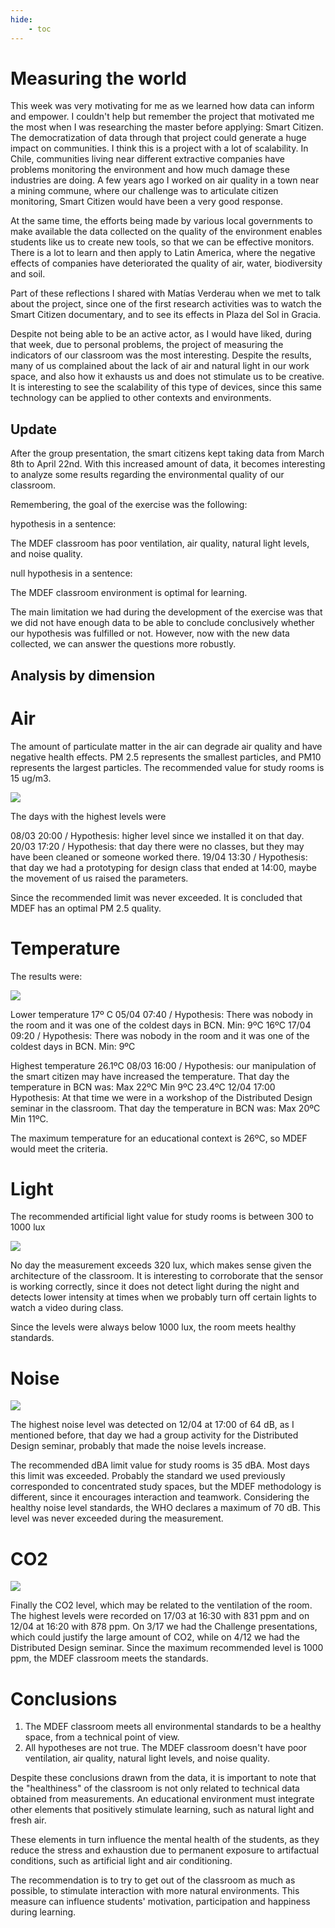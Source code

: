 ```yaml
---
hide:
    - toc
---
```


# Measuring the world

This week was very motivating for me as we learned how data can inform and empower. I couldn't help but remember the project that motivated me the most when I was researching the master before applying: Smart Citizen. The democratization of data through that project could generate a huge impact on communities. I think this is a project with a lot of scalability. In Chile, communities living near different extractive companies have problems monitoring the environment and how much damage these industries are doing. A few years ago I worked on air quality in a town near a mining commune, where our challenge was to articulate citizen monitoring, Smart Citizen would have been a very good response.

At the same time, the efforts being made by various local governments to make available the data collected on the quality of the environment enables students like us to create new tools, so that we can be effective monitors. There is a lot to learn and then apply to Latin America, where the negative effects of companies have deteriorated the quality of air, water, biodiversity and soil.

Part of these reflections I shared with Matías Verderau when we met to talk about the project, since one of the first research activities was to watch the Smart Citizen documentary, and to see its effects in Plaza del Sol in Gracia.

Despite not being able to be an active actor, as I would have liked, during that week, due to personal problems, the project of measuring the indicators of our classroom was the most interesting. Despite the results, many of us complained about the lack of air and natural light in our work space, and also how it exhausts us and does not stimulate us to be creative. It is interesting to see the scalability of this type of devices, since this same technology can be applied to other contexts and environments.

## Update

After the group presentation, the smart citizens kept taking data from March 8th to April 22nd. With this increased amount of data, it becomes interesting to analyze some results regarding the environmental quality of our classroom.

Remembering, the goal of the exercise was the following:

hypothesis in a sentence:

<p> The MDEF classroom has poor ventilation, air quality, natural light levels, and noise quality.</p>

null hypothesis in a sentence:

The MDEF classroom environment is optimal for learning.

The main limitation we had during the development of the exercise was that we did not have enough data to be able to conclude conclusively whether our hypothesis was fulfilled or not. However, now with the new data collected, we can answer the questions more robustly.

## Analysis by dimension

# Air

The amount of particulate matter in the air can degrade air quality and have negative health effects. PM 2.5 represents the smallest particles, and PM10 represents the largest particles. The recommended value for study rooms is 15 ug/m3.

![](../images/d0_pm.png)

The days with the highest levels were

08/03 20:00 / Hypothesis: higher level since we installed it on that day.
20/03 17:20 / Hypothesis: that day there were no classes, but they may have been cleaned or someone worked there.
19/04 13:30 / Hypothesis: that day we had a prototyping for design class that ended at 14:00, maybe the movement of us raised the parameters.

Since the recommended limit was never exceeded. It is concluded that MDEF has an optimal PM 2.5 quality.

# Temperature

The results were:

![](../images/d0_temp.png)


Lower temperature
17º C 05/04 07:40 / Hypothesis: There was nobody in the room and it was one of the coldest days in BCN. Min: 9ºC
16ºC 17/04 09:20 / Hypothesis: There was nobody in the room and it was one of the coldest days in BCN. Min: 9ºC

Highest temperature
26.1ºC 08/03 16:00 / Hypothesis: our manipulation of the smart citizen may have increased the temperature. That day the temperature in BCN was: Max 22ºC Min 9ºC
23.4ºC 12/04 17:00 Hypothesis: At that time we were in a workshop of the Distributed Design seminar in the classroom. That day the temperature in BCN was: Max 20ºC Min 11ºC.

The maximum temperature for an educational context is 26ºC, so MDEF would meet the criteria.

# Light

The recommended artificial light value for study rooms is between 300 to 1000 lux

![](../images/d0_lig.png)

No day the measurement exceeds 320 lux, which makes sense given the architecture of the classroom. It is interesting to corroborate that the sensor is working correctly, since it does not detect light during the night and detects lower intensity at times when we probably turn off certain lights to watch a video during class.

Since the levels were always below 1000 lux, the room meets healthy standards.

# Noise

![](../images/d0_noi.png)

The highest noise level was detected on 12/04 at 17:00 of 64 dB, as I mentioned before, that day we had a group activity for the Distributed Design seminar, probably that made the noise levels increase.

The recommended dBA limit value for study rooms is 35 dBA. Most days this limit was exceeded. Probably the standard we used previously corresponded to concentrated study spaces, but the MDEF methodology is different, since it encourages interaction and teamwork. Considering the healthy noise level standards, the WHO declares a maximum of 70 dB. This level was never exceeded during the measurement.

# CO2

![](../images/d0_co.png)

Finally the CO2 level, which may be related to the ventilation of the room. The highest levels were recorded on 17/03 at 16:30 with 831 ppm and on 12/04 at 16:20 with 878 ppm. On 3/17 we had the Challenge presentations, which could justify the large amount of CO2, while on 4/12 we had the Distributed Design seminar. Since the maximum recommended level is 1000 ppm, the MDEF classroom meets the standards.

# Conclusions

1. The MDEF classroom meets all environmental standards to be a healthy space, from a technical point of view.
2. All hypotheses are not true. The MDEF classroom doesn't have poor ventilation, air quality, natural light levels, and noise quality.

Despite these conclusions drawn from the data, it is important to note that the "healthiness" of the classroom is not only related to technical data obtained from measurements. An educational environment must integrate other elements that positively stimulate learning, such as natural light and fresh air.

These elements in turn influence the mental health of the students, as they reduce the stress and exhaustion due to permanent exposure to artifactual conditions, such as artificial light and air conditioning.

The recommendation is to try to get out of the classroom as much as possible, to stimulate interaction with more natural environments. This measure can influence students' motivation, participation and happiness during learning.
